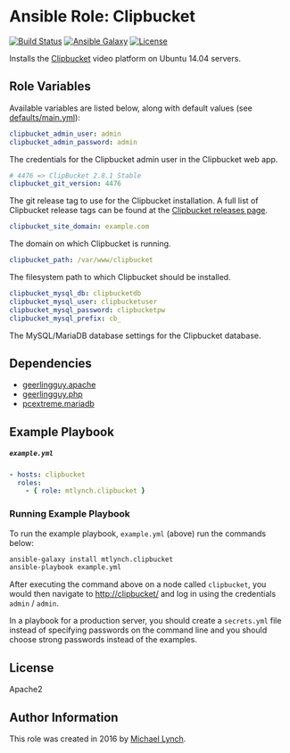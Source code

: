 # Ansible Role: Clipbucket

[![Build Status](https://travis-ci.org/mtlynch/ansible-role-clipbucket.svg?branch=master)](https://travis-ci.org/mtlynch/ansible-role-clipbucket)
[![Ansible Galaxy](https://img.shields.io/badge/ansible--galaxy-clipbucket-blue.svg?style=flat-square)](https://galaxy.ansible.com/mtlynch/clipbucket)
[![License](http://img.shields.io/:license-apache-blue.svg?style=flat-square)](LICENSE)

Installs the [Clipbucket](https://github.com/arslancb/clipbucket) video platform on Ubuntu 14.04 servers.

## Role Variables

Available variables are listed below, along with default values (see [defaults/main.yml](defaults/main.yml)):

```yaml
clipbucket_admin_user: admin
clipbucket_admin_password: admin
```

The credentials for the Clipbucket admin user in the Clipbucket web app.

```yaml
# 4476 => ClipBucket 2.8.1 Stable
clipbucket_git_version: 4476
```

The git release tag to use for the Clipbucket installation. A full list of Clipbucket release tags can be found at the [Clipbucket releases page](https://github.com/arslancb/clipbucket/releases).

```yaml
clipbucket_site_domain: example.com
```

The domain on which Clipbucket is running.


```yaml
clipbucket_path: /var/www/clipbucket
```

The filesystem path to which Clipbucket should be installed.


```yaml
clipbucket_mysql_db: clipbucketdb
clipbucket_mysql_user: clipbucketuser
clipbucket_mysql_password: clipbucketpw
clipbucket_mysql_prefix: cb_
```

The MySQL/MariaDB database settings for the Clipbucket database.


## Dependencies

* [geerlingguy.apache](https://galaxy.ansible.com/geerlingguy/apache/)
* [geerlingguy.php](https://galaxy.ansible.com/geerlingguy/php/)
* [pcextreme.mariadb](https://galaxy.ansible.com/detail#/role/2462)

## Example Playbook

##### `example.yml`

```yaml
- hosts: clipbucket
  roles:
    - { role: mtlynch.clipbucket }
```
### Running Example Playbook

To run the example playbook, `example.yml` (above) run the commands below:

```bash
ansible-galaxy install mtlynch.clipbucket
ansible-playbook example.yml
```

After executing the command above on a node called `clipbucket`, you would then navigate to [http://clipbucket/](http://clipbucket/) and log in using the credentials `admin` / `admin`.

In a playbook for a production server, you should create a `secrets.yml` file instead of specifying passwords on the command line and you should choose strong passwords instead of the examples.

## License

Apache2

## Author Information

This role was created in 2016 by [Michael Lynch](http://mtlynch.io).
